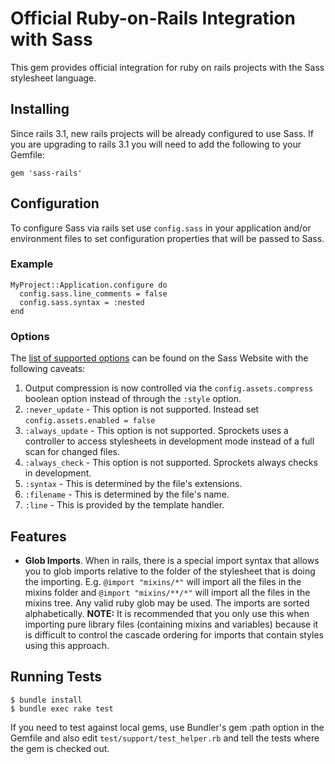 # Official Ruby-on-Rails Integration with Sass

This gem provides official integration for ruby on rails projects with the Sass stylesheet language.

## Installing

Since rails 3.1, new rails projects will be already configured to use Sass. If you are upgrading to rails 3.1 you will need to add the following to your Gemfile:

    gem 'sass-rails'

## Configuration

To configure Sass via rails set use `config.sass` in your
application and/or environment files to set configuration
properties that will be passed to Sass.

### Example

    MyProject::Application.configure do
      config.sass.line_comments = false
      config.sass.syntax = :nested
    end

### Options

The [list of supported options](http://sass-lang.com/docs/yardoc/file.SASS_REFERENCE.html#options) can be found on the Sass Website with the following  caveats:

1. Output compression is now controlled via the `config.assets.compress` boolean option instead of through the `:style` option.
2. `:never_update` - This option is not supported. Instead set `config.assets.enabled = false`
3. `:always_update` - This option is not supported. Sprockets uses a controller to access stylesheets in development mode instead of a full scan for changed files.
4. `:always_check` - This option is not supported. Sprockets always checks in development.
5. `:syntax` - This is determined by the file's extensions.
6. `:filename` - This is determined by the file's name.
7. `:line` - This is provided by the template handler.

## Features

* **Glob Imports**. When in rails, there is a special import syntax that allows you to
  glob imports relative to the folder of the stylesheet that is doing the importing.
  E.g. `@import "mixins/*"` will import all the files in the mixins folder and
  `@import "mixins/**/*"` will import all the files in the mixins tree.
  Any valid ruby glob may be used. The imports are sorted alphabetically.
  **NOTE:** It is recommended that you only use this when importing pure library
  files (containing mixins and variables) because it is difficult to control the
  cascade ordering for imports that contain styles using this approach.

## Running Tests

    $ bundle install
    $ bundle exec rake test

If you need to test against local gems, use Bundler's gem :path option in the Gemfile and also edit `test/support/test_helper.rb` and tell the tests where the gem is checked out.